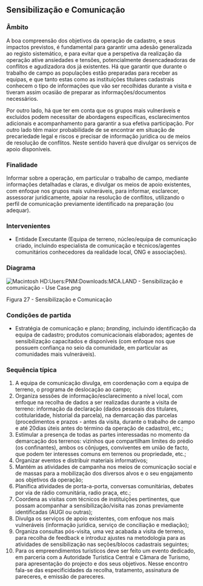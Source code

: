 ## Sensibilização e Comunicação

### Âmbito

A boa compreensão dos objetivos da operação de cadastro, e seus impactos previstos, é fundamental para garantir uma adesão generalizada ao registo sistemático, e para evitar que a perspetiva da realização da operação ative ansiedades e tensões, potencialmente desencadeadoras de conflitos e agudizadora dos já existentes. Há que garantir que durante o trabalho de campo as populações estão preparadas para receber as equipas, e que tanto estas como as instituições titulares cadastrais conhecem o tipo de informações que vão ser recolhidas durante a visita e tiveram assim ocasião de preparar as informações/documentos necessários.

Por outro lado, há que ter em conta que os grupos mais vulneráveis e excluídos podem necessitar de abordagens específicas, esclarecimentos adicionais e acompanhamento para garantir a sua efetiva participação. Por outro lado têm maior probabilidade de se encontrar em situação de precariedade legal e riscos e precisar de informação jurídica ou de meios de resolução de conflitos. Neste sentido haverá que divulgar os serviços de apoio disponíveis.

### Finalidade

Informar sobre a operação, em particular o trabalho de campo, mediante informações detalhadas e claras, e divulgar os meios de apoio existentes, com enfoque nos grupos mais vulneráveis, para informar, esclarecer, assessorar juridicamente, apoiar na resolução de conflitos, utilizando o perfil de comunicação previamente identificado na preparação \(ou adequar\).

### Intervenientes

* Entidade Executante \(Equipa de terreno, núcleo/equipa de comunicação criado, incluindo especialista de comunicação e técnicos/agentes comunitários conhecedores da realidade local, ONG e associações\).

### Diagrama

![Macintosh HD:Users:PNM:Downloads:MCA.LAND - Sensibilização e comunicação - Use Case.png](../assets/macintosh_hduserspnmdownloadsmc.png)

Figura 27 - Sensibilização e Comunicação

### Condições de partida

* Estratégia de comunicação e plano; _branding_, incluindo identificação da equipa de cadastro; produtos comunicacionais elaborados; agentes de sensibilização capacitados e disponíveis \(com enfoque nos que possuem confiança no seio da comunidade, em particular as comunidades mais vulneráveis\).

### Sequência típica

1. A equipa de comunicação divulga, em coordenação com a equipa de terreno, o programa de deslocação ao campo;
2. Organiza sessões de informação/esclarecimento a nível local, com enfoque na recolha de dados a ser realizadas durante a visita de terreno: informação da declaração \(dados pessoais dos titulares, cotitularidade, historial da parcela\), na demarcação das parcelas \(procedimentos e prazos - antes da visita, durante o trabalho de campo e até 20dias úteis antes do término da operação de cadastro\), etc.;
3. Estimular a presença de todas as partes interessadas no momento da demarcação dos terrenos: vizinhos que compartilham limites do prédio \(os confinantes\), ambos os cônjuges, conviventes em união de facto, que podem ter interesses comuns em terrenos ou propriedade, etc.;
4. Organizar eventos e distribuir materiais informativos;
5. Mantém as atividades de campanha nos meios de comunicação social e de massas para a mobilização dos diversos alvos e o seu engajamento aos objetivos da operação;
6. Planifica atividades de porta-a-porta, conversas comunitárias, debates por via de rádio comunitária, radio praça, etc.;
7. Coordena as visitas com técnicos de instituições pertinentes, que possam acompanhar a sensibilização/visita nas zonas previamente identificadas \(AUGI ou outras\);
8. Divulga os serviços de apoio existentes, com enfoque nos mais vulneráveis \(informação jurídica, serviço de conciliação e mediação\);
9. Organiza consultas pós-visita, uma vez acabada a visita de terreno, para recolha de feedback e introduz ajustes na metodologia para as atividades de sensibilização nas seções/blocos cadastrais seguintes;
10. Para os empreendimentos turísticos deve ser feito um evento dedicado, em parceria com a Autoridade Turística Central e Câmara de Turismo, para apresentação do projecto e dos seus objetivos. Nesse encontro fala-se das especificidades da recolha, tratamento, assinatura de pareceres, e emissão de pareceres.



